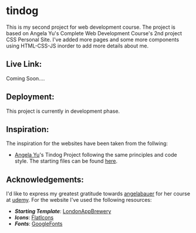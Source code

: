 # tindog
This is my second project for web development course. The project is based on Angela Yu's Complete Web Development Course's 2nd project CSS Personal Site. I've added more pages and some more components using HTML-CSS-JS inorder to add more details about me.

## Live Link:
Coming Soon....

## Deployment:
This project is currently in development phase.

## Inspiration:
The inspiration for the websites have been taken from the follwing:
* [Angela Yu](https://github.com/angelabauer)'s Tindog Project following the same principles and code style. The starting files can be found [here](https://github.com/londonappbrewery/TinDog-Start).

## Acknowledgements:
I'd like to express my greatest gratitude towards [angelabauer](https://github.com/angelabauer) for her course at [udemy](https://www.udemy.com/course/the-complete-web-development-bootcamp/).
For the website I've used the following resources:
* ***Starting Template***: [LondonAppBrewery](https://github.com/londonappbrewery/TinDog-Start)
* ***Icons***: [FlatIcons](https://www.flaticon.com/)
* ***Fonts***: [GoogleFonts](https://fonts.google.com/)
